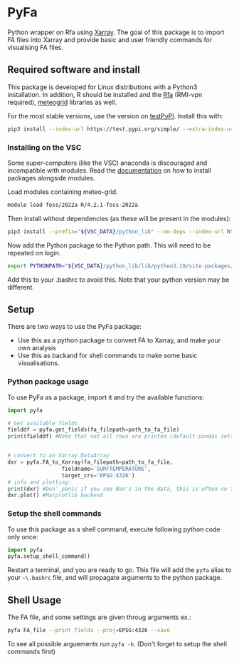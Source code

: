 # PyFa
Python wrapper on Rfa using [Xarray](https://docs.xarray.dev/en/stable/). The goal of this package is to import FA files into Xarray and provide basic and user friendly commands for visualising FA files.  


## Required software and install
This package is developed for Linux distributions with a Python3 installation. In addition, R should be installed and the [Rfa](https://gitlab-me.oma.be/aladin/Rfa) (RMI-vpn required), [meteogrid](https://github.com/harphub/meteogrid) libraries as well. 

For the most stable versions, use the version on [testPyPI](https://test.pypi.org/project/pyfa/). Install this with:
```bash
pip3 install --index-url https://test.pypi.org/simple/ --extra-index-url https://pypi.org/simple pyfa --upgrade
```
### Installing on the VSC
Some super-computers (like the VSC) anaconda is discouraged and incompatible with modules.
Read the [documentation](https://docs.vscentrum.be/software/python_package_management.html#installing-packages-using-pip) on how to install packages alongside modules. 

Load modules containing meteo-grid.
```bash
module load foss/2022a R/4.2.1-foss-2022a
```

Then install without dependencies (as these will be present in the modules):
```bash
pip3 install --prefix="${VSC_DATA}/python_lib" --no-deps --index-url https://test.pypi.org/simple/ --extra-index-url https://pypi.org/simple pyfa --upgrade
```

Now add the Python package to the Python path. This will need to be repeated on login.
```bash
export PYTHONPATH="${VSC_DATA}/python_lib/lib/python3.10/site-packages/:${PYTHONPATH}"
```
Add this to your .bashrc to avoid this. Note that your python version may be different. 

## Setup
There are two ways to use the PyFa package:
* Use this as a python package to convert FA to Xarray, and make your own analysis
* Use this as backand for shell commands to make some basic visualisations. 

### Python package usage
 To use PyFa as a package, import it and try the available functions:
 
 ```python
import pyfa

# Get available fields
fielddf = pyfa.get_fields(fa_filepath=path_to_fa_file)
print(fielddf) #Note that not all rows are printed (default pandas settings). 


# convert to an Xarray.DataArray
dxr = pyfa.FA_to_Xarray(fa_filepath=path_to_fa_file,
                  fieldname='SURFTEMPERATURE',
                  target_crs='EPSG:4326')
# info and plotting:
print(dxr) #Don' panic if you see Nan's in the data, this is often so for the corners because of reprojecting.
dxr.plot() #Matplotlib backend
```
 

### Setup the shell commands
To use this package as a shell command, execute following python code only once:

```python
import pyfa
pyfa.setup_shell_command()
```
Restart a terminal, and you are ready to go.
This file will add the `pyfa` alias to your `~\.bashrc` file, and will propagate arguments to the python package. 


## Shell Usage
The FA file, and some settings are given throug arguments ex.:
```bash
pyfa FA_file --print_fields --proj=EPSG:4326 --save
```

To see all possible arguements run `pyfa -h`. (Don't forget to setup the shell commands first)
 
 
